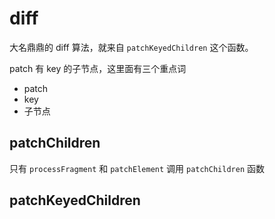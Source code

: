 # diff

大名鼎鼎的 diff 算法，就来自 `patchKeyedChildren` 这个函数。

patch 有 key 的子节点，这里面有三个重点词
- patch
- key
- 子节点


## patchChildren

只有 `processFragment` 和 `patchElement` 调用 `patchChildren` 函数


## patchKeyedChildren

```ts


```